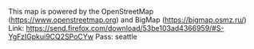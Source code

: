This map is powered by the OpenStreetMap (https://www.openstreetmap.org) and BigMap (https://bigmap.osmz.ru/) 
Link: https://send.firefox.com/download/53be103ad4366959/#S-YgFzIGpkui9CQ2SPoCYw
Pass: seattle
